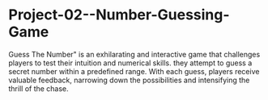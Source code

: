 # Project-02--Number-Guessing-Game
Guess The Number" is an exhilarating and interactive game that challenges players to test their intuition and numerical skills.  they attempt to guess a secret number within a predefined range. With each guess, players receive valuable feedback, narrowing down the possibilities and intensifying the thrill of the chase.
